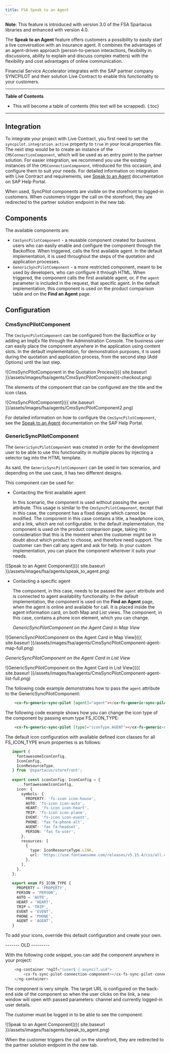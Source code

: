 ```yaml
---
title: FSA Speak to an Agent
---
```


**Note**: This feature is introduced with version 3.0 of the FSA Spartacus libraries and enhanced with version 4.0.

The **Speak to an Agent** feature offers customers a possibility to easily start a live conversation with an insurance agent. 
It combines the advantages of an agent-driven approach (person-to-person interactions, flexibility in discussions, ability to explain and discuss complex matters) with the flexibility and cost advantages of online communication. 

Financial Service Accelerator integrates with the SAP partner company SYNCPILOT and their solution Live Contract to enable this functionality to your customers. 

***

**Table of Contents**

- This will become a table of contents (this text will be scrapped).
{:toc}

***

## Integration

To integrate your project with Live Contract, you first need to set the `syncpilot.integration.active` property to `true` in your local.properties file.
The next step would be to create an instance of the `CMSConnectionComponent`, which will be used as an entry point to the partner solution. 
For easier integration, we recommend you use the existing instances of the `CMSConnectionComponent`, introduced for this occasion, and configure them to suit your needs. 
For detailed information on integration with Live Contract and requirements, see [Speak to an Agent](https://help.sap.com/viewer/a7d0f0c5faa44002bf81e1a9a91c77e2/LATEST/en-US/2b40d357decb414faee9e7da240bb5c9.html) documentation on SAP Help Portal.

When used, SyncPilot components are visible on the storefront to logged-in customers. 
When customers trigger the call on the storefront, they are redirected to the partner solution endpoint in the new tab. 


## Components

The available components are:

- `CmsSyncPilotComponent` - a reusable component created for business users who can easily enable and configure the component through the Backoffice. 
When triggered, calls the first available agent. 
In the default implementation, it is used throughout the steps of the quotation and application processes.
- `GenericSyncPilotComponent` - a more restricted component, meant to be used by developers, who can configure it through HTML.
When triggered, the component calls the first available agent, or, if the `agent` parameter is included in the request, that specific agent.
In the default implementation, this component is used on the product comparison table and on the **Find an Agent** page. 

## Configuration

### CmsSyncPilotComponent

The `CmsSyncPilotComponent` can be configured from the Backoffice or by adding an ImpEx file through the Administration Console.
The business user can easily place the component anywhere in the application using content slots.
In the default implementation, for demonstration purposes, it is used during the quotation and application process, from the second step (Add Options) until the last step.

![CmsSyncPilotComponent in the Quotation Process]({{ site.baseurl }}/assets/images/fsa/agents/CmsSyncPilotComponent-checkout.png)

The elements of the component that can be configured are the title and the icon class.

![CmsSyncPilotComponent]({{ site.baseurl }}/assets/images/fsa/agents/CmsSyncPilotComponent2.png)

For detailed information on how to configure the `CmsSyncPilotComponent`, see the [Speak to an Agent](https://help.sap.com/viewer/a7d0f0c5faa44002bf81e1a9a91c77e2/LATEST/en-US/2b40d357decb414faee9e7da240bb5c9.html) documentation on the SAP Help Portal.


### GenericSyncPilotComponent

The `GenericSyncPilotComponent` was created in order for the development user to be able to use this functionality in multiple places by injecting a selector tag into the HTML template.

As said, the `GenericSyncPilotComponent` can be used in two scenarios, and depending on the use case, it has two different designs. 

This component can be used for:
                              
- Contacting the first available agent 
  
  In this scenario, the component is used without passing the `agent` attribute.
  This usage is similar to the `CmsSyncPilotComponent`, except that in this case, the component has a fixed design which cannot be modified.
  The component in this case contains a title, a headphone icon, and a link, which are not configurable.
  In the default implementation, the component is used on the product comparison page, taking into consideration that this is the moment when the customer might be in doubt about which product to choose, and therefore need support. 
  The customer can then call any agent and ask for help.
  In your custom implementation, you can place the component wherever it suits your needs. 
  
![Speak to an Agent Component]({{ site.baseurl }}/assets/images/fsa/agents/speak_to_agent.png)  
  
- Contacting a specific agent

  The component, in this case, needs to be passed the `agent` attribute and is connected to agent availability functionality.
  In the default implementation, the component is used on the **Find an Agent** page, when the agent is online and available for call. 
  It is placed inside the agent information card, on both Map and List views. 
  The component, in this case, contains a phone icon element, which you can change.
 
  *GenericSyncPilotComponent on the Agent Card in Map View*
  
![GenericSyncPilotComponent on the Agent Card in Map View]({{ site.baseurl }}/assets/images/fsa/agents/CmsSyncPilotComponent-agent-map-full.png)  

  *GenericSyncPilotComponent on the Agent Card in List View*

![GenericSyncPilotComponent on the Agent Card in List View]({{ site.baseurl }}/assets/images/fsa/agents/CmsSyncPilotComponent-agent-list-full.png)  


The following code example demonstrates how to pass the `agent` attribute to the GenericSyncPilotComponent:

```html
    <cx-fs-generic-sync-pilot [agent]="agent"></cx-fs-generic-sync-pilot>
```

The following code example shows how you can change the icon type of the component by passing enum type FS_ICON_TYPE:

```html
    <cx-fs-generic-sync-pilot [type]="iconType.AGENT"></cx-fs-generic-sync-pilot>
```

The default icon configuration with available defined icon classes for all FS_ICON_TYPE enum properties is as follows:

```typescript
   import {
     fontawesomeIconConfig,
     IconConfig,
     IconResourceType,
   } from '@spartacus/storefront';
    
   export const iconConfig: IconConfig = {
     ...fontawesomeIconConfig,
     icon: {
       symbols: {
         PROPERTY: 'fs-icon icon-house',
         AUTO: 'fs-icon icon-auto',
         HEART: 'fs-icon icon-heart',
         TRIP: 'fs-icon icon-plane',
         EVENT: 'fs-icon icon-event',
         PHONE: 'fas fa-phone-alt',
         AGENT: 'fas fa-headset',
         PERSON: 'fas fa-user',
       },
       resources: [
         {
           type: IconResourceType.LINK,
           url: 'https://use.fontawesome.com/releases/v5.15.4/css/all.css',
         },
       ],
     },
   };
    
   export enum FS_ICON_TYPE {
     PROPERTY = 'PROPERTY',
     PERSON = 'PERSON',
     AUTO = 'AUTO',
     HEART = 'HEART',
     TRIP = 'TRIP',
     EVENT = 'EVENT',
     PHONE = 'PHONE',
     AGENT = 'AGENT',
   }
```
To add your icons, override this default configuration and create your own. 



------- OLD ---------


With the following code snippet, you can add the component anywhere in your project:

```typescript
    <ng-container *ngIf="(user$ | async)?.uid">
        <cx-fs-sync-pilot-connection-component></cx-fs-sync-pilot-connection-component> 
    </ng-container>
```

The component is very simple. The target URL is configured on the back-end side of the component so when the user clicks on the link, a new window will open with passed parameters: channel and currently logged-in user details.

The customer must be logged in to be able to see the component.

![Speak to an Agent Component]({{ site.baseurl }}/assets/images/fsa/agents/speak_to_agent.png)

When the customer triggers the call on the storefront, they are redirected to the partner solution endpoint in the new tab. 
